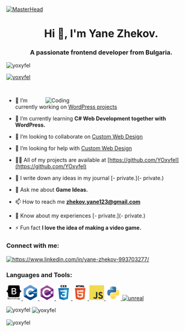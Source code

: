 [![MasterHead](https://1.bp.blogspot.com/-7A4WynwLsMw/XbBpCXG8fHI/AAAAAAAAMt4/uOa1bpLskYgrwGbllhSu2SDj_Mig8SXJQCLcBGAsYHQ/s1600/2000_600px.gif)](https://rishavchanda.io)
<h1 align="center">Hi 👋, I'm Yane Zhekov.</h1>
<h3 align="center">A passionate frontend developer from Bulgaria.</h3>

<p align="left"> <img src="https://komarev.com/ghpvc/?username=yoxyfel&label=Profile%20views&color=0e75b6&style=flat" alt="yoxyfel" /> </p>

<p align="left"> <a href="https://github.com/ryo-ma/github-profile-trophy"><img src="https://github-profile-trophy.vercel.app/?username=yoxyfel" alt="yoxyfel" /></a> </p>

<p align="left"> <a href="https://twitter.com/" target="blank"><img src="https://img.shields.io/twitter/follow/?logo=twitter&style=for-the-badge" alt="" /></a> </p>

<img align="right" alt="Coding" width="400" src="https://cdn.dribbble.com/users/1162077/screenshots/3848914/programmer.gif">

- 🔭 I’m currently working on [WordPress projects](https://exotic-furniture.net/)

- 🌱 I’m currently learning **C# Web Development together with WordPress.**

- 👯 I’m looking to collaborate on [Custom Web Design](https://yoxyfel.github.io/Tindog/)

- 🤝 I’m looking for help with [Custom Web Design](https://yoxyfel.github.io/Tindog/)

- 👨‍💻 All of my projects are available at [https://github.com/YOxyfel](https://github.com/YOxyfel)

- 📝 I write down any ideas in my journal [- private.](- private.)

- 💬 Ask me about **Game Ideas.**

- 📫 How to reach me **zhekov.yane123@gmail.com**

- 📄 Know about my experiences [- private.](- private.)

- ⚡ Fun fact **I love the idea of making a video game.**

<h3 align="left">Connect with me:</h3>
<p align="left">
<a href="https://linkedin.com/in/https://www.linkedin.com/in/yane-zhekov-993703277/" target="blank"><img align="center" src="https://raw.githubusercontent.com/rahuldkjain/github-profile-readme-generator/master/src/images/icons/Social/linked-in-alt.svg" alt="https://www.linkedin.com/in/yane-zhekov-993703277/" height="30" width="40" /></a>
</p>

<h3 align="left">Languages and Tools:</h3>
<p align="left"> <a href="https://getbootstrap.com" target="_blank" rel="noreferrer"> <img src="https://raw.githubusercontent.com/devicons/devicon/master/icons/bootstrap/bootstrap-plain-wordmark.svg" alt="bootstrap" width="40" height="40"/> </a> <a href="https://www.w3schools.com/cpp/" target="_blank" rel="noreferrer"> <img src="https://raw.githubusercontent.com/devicons/devicon/master/icons/cplusplus/cplusplus-original.svg" alt="cplusplus" width="40" height="40"/> </a> <a href="https://www.w3schools.com/cs/" target="_blank" rel="noreferrer"> <img src="https://raw.githubusercontent.com/devicons/devicon/master/icons/csharp/csharp-original.svg" alt="csharp" width="40" height="40"/> </a> <a href="https://www.w3schools.com/css/" target="_blank" rel="noreferrer"> <img src="https://raw.githubusercontent.com/devicons/devicon/master/icons/css3/css3-original-wordmark.svg" alt="css3" width="40" height="40"/> </a> <a href="https://www.w3.org/html/" target="_blank" rel="noreferrer"> <img src="https://raw.githubusercontent.com/devicons/devicon/master/icons/html5/html5-original-wordmark.svg" alt="html5" width="40" height="40"/> </a> <a href="https://developer.mozilla.org/en-US/docs/Web/JavaScript" target="_blank" rel="noreferrer"> <img src="https://raw.githubusercontent.com/devicons/devicon/master/icons/javascript/javascript-original.svg" alt="javascript" width="40" height="40"/> </a> <a href="https://www.python.org" target="_blank" rel="noreferrer"> <img src="https://raw.githubusercontent.com/devicons/devicon/master/icons/python/python-original.svg" alt="python" width="40" height="40"/> </a> <a href="https://unrealengine.com/" target="_blank" rel="noreferrer"> <img src="https://raw.githubusercontent.com/kenangundogan/fontisto/036b7eca71aab1bef8e6a0518f7329f13ed62f6b/icons/svg/brand/unreal-engine.svg" alt="unreal" width="40" height="40"/> </a> </p>

<p><img align="left" src="https://github-readme-stats.vercel.app/api/top-langs?username=yoxyfel&show_icons=true&locale=en&layout=compact" alt="yoxyfel" /></p>

<p>&nbsp;<img align="center" src="https://github-readme-stats.vercel.app/api?username=yoxyfel&show_icons=true&locale=en" alt="yoxyfel" /></p>

<p><img align="center" src="https://github-readme-streak-stats.herokuapp.com/?user=yoxyfel&" alt="yoxyfel" /></p>
